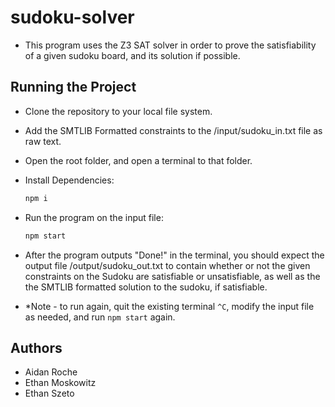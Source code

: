 # sudoku-solver
- This program uses the Z3 SAT solver in order to prove the satisfiability of a given sudoku board, and its solution if possible.

## Running the Project
- Clone the repository to your local file system.
- Add the SMTLIB Formatted constraints to the /input/sudoku_in.txt file as raw text.
- Open the root folder, and open a terminal to that folder.
- Install Dependencies:
  ```sh
  npm i
  ```
- Run the program on the input file:
  ```sh
  npm start
  ```
- After the program outputs "Done!" in the terminal, you should expect the output file /output/sudoku_out.txt to contain whether or not the given constraints on the Sudoku are satisfiable or unsatisfiable, as well as the the SMTLIB formatted solution to the sudoku, if satisfiable.

- *Note - to run again, quit the existing terminal ```^C```, modify the input file as needed, and run ```npm start``` again.

## Authors
- Aidan Roche 
- Ethan Moskowitz
- Ethan Szeto
